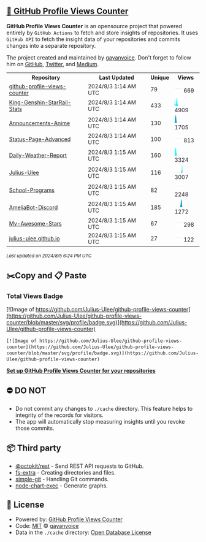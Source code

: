 ## [🚀 GitHub Profile Views Counter](https://github.com/gayanvoice/github-profile-views-counter)
**GitHub Profile Views Counter** is an opensource project that powered entirely by  `GitHub Actions` to fetch and store insights of repositories.
It uses `GitHub API` to fetch the insight data of your repositories and commits changes into a separate repository.

The project created and maintained by [gayanvoice](https://github.com/gayanvoice). Don't forget to follow him on [GitHub](https://github.com/gayanvoice), [Twitter](https://twitter.com/gayanvoice), and [Medium](https://gayanvoice.medium.com/).

<table>
	<tr>
		<th>
			Repository
		</th>
		<th>
			Last Updated
		</th>
		<th>
			Unique
		</th>
		<th>
			Views
		</th>
	</tr>
	<tr>
		<td>
			<a href="https://github.com/Julius-Ulee/github-profile-views-counter/tree/master/readme/730933649/week.md">
				github-profile-views-counter
			</a>
		</td>
		<td>
			2024/8/3 1:14 AM UTC
		</td>
		<td>
			79
		</td>
		<td>
			<img alt="Response time graph" src="https://github.com/Julius-Ulee/github-profile-views-counter/raw/master/graph/730933649/small/week.png" height="20"> 669
		</td>
	</tr>
	<tr>
		<td>
			<a href="https://github.com/Julius-Ulee/github-profile-views-counter/tree/master/readme/653294232/week.md">
				King-Genshin-StarRail-Stats
			</a>
		</td>
		<td>
			2024/8/3 1:14 AM UTC
		</td>
		<td>
			433
		</td>
		<td>
			<img alt="Response time graph" src="https://github.com/Julius-Ulee/github-profile-views-counter/raw/master/graph/653294232/small/week.png" height="20"> 4909
		</td>
	</tr>
	<tr>
		<td>
			<a href="https://github.com/Julius-Ulee/github-profile-views-counter/tree/master/readme/738176371/week.md">
				Announcements-Anime
			</a>
		</td>
		<td>
			2024/8/3 1:14 AM UTC
		</td>
		<td>
			130
		</td>
		<td>
			<img alt="Response time graph" src="https://github.com/Julius-Ulee/github-profile-views-counter/raw/master/graph/738176371/small/week.png" height="20"> 1705
		</td>
	</tr>
	<tr>
		<td>
			<a href="https://github.com/Julius-Ulee/github-profile-views-counter/tree/master/readme/686961797/week.md">
				Status-Page-Advanced
			</a>
		</td>
		<td>
			2024/8/3 1:14 AM UTC
		</td>
		<td>
			100
		</td>
		<td>
			<img alt="Response time graph" src="https://github.com/Julius-Ulee/github-profile-views-counter/raw/master/graph/686961797/small/week.png" height="20"> 813
		</td>
	</tr>
	<tr>
		<td>
			<a href="https://github.com/Julius-Ulee/github-profile-views-counter/tree/master/readme/736731255/week.md">
				Daily-Weather-Report
			</a>
		</td>
		<td>
			2024/8/3 1:15 AM UTC
		</td>
		<td>
			160
		</td>
		<td>
			<img alt="Response time graph" src="https://github.com/Julius-Ulee/github-profile-views-counter/raw/master/graph/736731255/small/week.png" height="20"> 3324
		</td>
	</tr>
	<tr>
		<td>
			<a href="https://github.com/Julius-Ulee/github-profile-views-counter/tree/master/readme/306456465/week.md">
				Julius-Ulee
			</a>
		</td>
		<td>
			2024/8/3 1:15 AM UTC
		</td>
		<td>
			116
		</td>
		<td>
			<img alt="Response time graph" src="https://github.com/Julius-Ulee/github-profile-views-counter/raw/master/graph/306456465/small/week.png" height="20"> 3007
		</td>
	</tr>
	<tr>
		<td>
			<a href="https://github.com/Julius-Ulee/github-profile-views-counter/tree/master/readme/702971902/week.md">
				School-Programs
			</a>
		</td>
		<td>
			2024/8/3 1:15 AM UTC
		</td>
		<td>
			82
		</td>
		<td>
			<img alt="Response time graph" src="https://github.com/Julius-Ulee/github-profile-views-counter/raw/master/graph/702971902/small/week.png" height="20"> 2248
		</td>
	</tr>
	<tr>
		<td>
			<a href="https://github.com/Julius-Ulee/github-profile-views-counter/tree/master/readme/605888225/week.md">
				AmeliaBot-Discord
			</a>
		</td>
		<td>
			2024/8/3 1:15 AM UTC
		</td>
		<td>
			185
		</td>
		<td>
			<img alt="Response time graph" src="https://github.com/Julius-Ulee/github-profile-views-counter/raw/master/graph/605888225/small/week.png" height="20"> 1272
		</td>
	</tr>
	<tr>
		<td>
			<a href="https://github.com/Julius-Ulee/github-profile-views-counter/tree/master/readme/721026879/week.md">
				My-Awesome-Stars
			</a>
		</td>
		<td>
			2024/8/3 1:15 AM UTC
		</td>
		<td>
			67
		</td>
		<td>
			<img alt="Response time graph" src="https://github.com/Julius-Ulee/github-profile-views-counter/raw/master/graph/721026879/small/week.png" height="20"> 298
		</td>
	</tr>
	<tr>
		<td>
			<a href="https://github.com/Julius-Ulee/github-profile-views-counter/tree/master/readme/662145992/week.md">
				julius-ulee.github.io
			</a>
		</td>
		<td>
			2024/8/3 1:15 AM UTC
		</td>
		<td>
			27
		</td>
		<td>
			<img alt="Response time graph" src="https://github.com/Julius-Ulee/github-profile-views-counter/raw/master/graph/662145992/small/week.png" height="20"> 122
		</td>
	</tr>
</table>

<small><i>Last updated on 2024/8/5 6:24 PM UTC</i></small>

## ✂️Copy and 📋 Paste
### Total Views Badge
[![Image of https://github.com/Julius-Ulee/github-profile-views-counter](https://github.com/Julius-Ulee/github-profile-views-counter/blob/master/svg/profile/badge.svg)](https://github.com/Julius-Ulee/github-profile-views-counter)

```readme
[![Image of https://github.com/Julius-Ulee/github-profile-views-counter](https://github.com/Julius-Ulee/github-profile-views-counter/blob/master/svg/profile/badge.svg)](https://github.com/Julius-Ulee/github-profile-views-counter)
```
[**Set up GitHub Profile Views Counter for your repositories**](https://github.com/gayanvoice/github-profile-views-counter)
## ⛔ DO NOT
- Do not commit any changes to `./cache` directory. This feature helps to integrity of the records for visitors.
- The app will automatically stop measuring insights until you revoke those commits.
## 📦 Third party

- [@octokit/rest](https://www.npmjs.com/package/@octokit/rest) - Send REST API requests to GitHub.
- [fs-extra](https://www.npmjs.com/package/fs-extra) - Creating directories and files.
- [simple-git](https://www.npmjs.com/package/simple-git) - Handling Git commands.
- [node-chart-exec](https://www.npmjs.com/package/node-chart-exec) - Generate graphs.
## 📄 License
- Powered by: [GitHub Profile Views Counter](https://github.com/gayanvoice/github-profile-views-counter)
- Code: [MIT](./LICENSE) © [gayanvoice](https://github.com/gayanvoice)
- Data in the `./cache` directory: [Open Database License](https://opendatacommons.org/licenses/odbl/1-0/)
